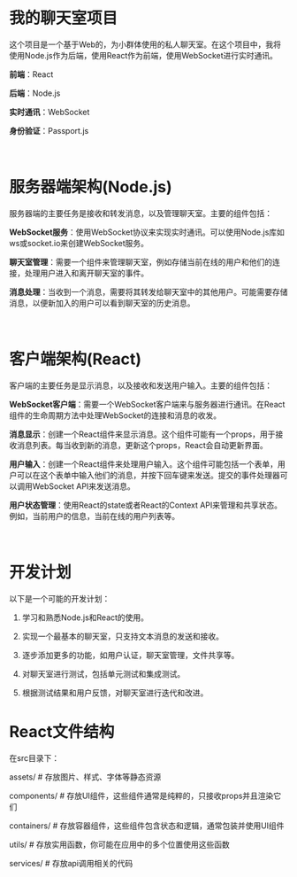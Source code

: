 # 我的聊天室项目

这个项目是一个基于Web的，为小群体使用的私人聊天室。在这个项目中，我将使用Node.js作为后端，使用React作为前端，使用WebSocket进行实时通讯。

**前端**：React

**后端**：Node.js

**实时通讯**：WebSocket

**身份验证**：Passport.js

<br>

# 服务器端架构(Node.js)

服务器端的主要任务是接收和转发消息，以及管理聊天室。主要的组件包括：

**WebSocket服务**：使用WebSocket协议来实现实时通讯。可以使用Node.js库如ws或socket.io来创建WebSocket服务。

**聊天室管理**：需要一个组件来管理聊天室，例如存储当前在线的用户和他们的连接，处理用户进入和离开聊天室的事件。

**消息处理**：当收到一个消息，需要将其转发给聊天室中的其他用户。可能需要存储消息，以便新加入的用户可以看到聊天室的历史消息。

<br>

# 客户端架构(React)

客户端的主要任务是显示消息，以及接收和发送用户输入。主要的组件包括：

**WebSocket客户端**：需要一个WebSocket客户端来与服务器进行通讯。在React组件的生命周期方法中处理WebSocket的连接和消息的收发。

**消息显示**：创建一个React组件来显示消息。这个组件可能有一个props，用于接收消息列表。每当收到新的消息，更新这个props，React会自动更新界面。

**用户输入**：创建一个React组件来处理用户输入。这个组件可能包括一个表单，用户可以在这个表单中输入他们的消息，并按下回车键来发送。提交的事件处理器可以调用WebSocket API来发送消息。

**用户状态管理**：使用React的state或者React的Context API来管理和共享状态。例如，当前用户的信息，当前在线的用户列表等。

<br>

# 开发计划

以下是一个可能的开发计划：

1. 学习和熟悉Node.js和React的使用。

2. 实现一个最基本的聊天室，只支持文本消息的发送和接收。

3. 逐步添加更多的功能，如用户认证，聊天室管理，文件共享等。

4. 对聊天室进行测试，包括单元测试和集成测试。

5. 根据测试结果和用户反馈，对聊天室进行迭代和改进。


# React文件结构

在src目录下：

assets/         # 存放图片、样式、字体等静态资源

components/     # 存放UI组件，这些组件通常是纯粹的，只接收props并且渲染它们

containers/     # 存放容器组件，这些组件包含状态和逻辑，通常包装并使用UI组件

utils/          # 存放实用函数，你可能在应用中的多个位置使用这些函数

services/       # 存放api调用相关的代码